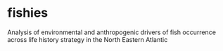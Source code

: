 # fishies
Analysis of environmental and anthropogenic drivers of fish occurrence across life history strategy in the North Eastern Atlantic
